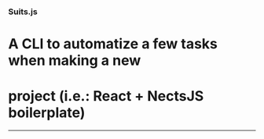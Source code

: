 ### **Suits.js**

# A CLI to automatize a few tasks when making a new 
# project (i.e.: React + NectsJS boilerplate)

---
